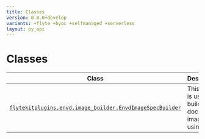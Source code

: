 ```yaml
---
title: Classes
version: 0.0.0+develop
variants: +flyte +byoc +selfmanaged +serverless
layout: py_api
---
```


# Classes

| Class | Description |
|-|-|
| [`flytekitplugins.envd.image_builder.EnvdImageSpecBuilder`](../packages/flytekitplugins.envd.image_builder#flytekitpluginsenvdimage_builderenvdimagespecbuilder) |This class is used to build a docker image using envd. |
